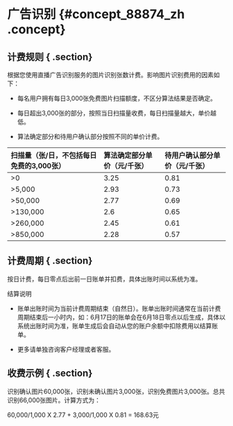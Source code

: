 # 广告识别 {#concept_88874_zh .concept}

## 计费规则 { .section}

根据您使用直播广告识别服务的图片识别张数计费。影响图片识别费用的因素如下：

-   每名用户拥有每日3,000张免费图片扫描额度，不区分算法结果是否确定。

-   每日超出3,000张的部分，按照当日扫描量收费，每日扫描量越大，单价越低。

-   算法确定部分和待用户确认部分按照不同的单价计费。


|扫描量（张/日，不包括每日免费的3,000张）|算法确定部分单价（元/千张）|待用户确认部分单价（元/千张）|
|:----------------------|:-------------|:--------------|
|\>0|3.25|0.81|
|\>5,000|2.93|0.73|
|\>50,000|2.77|0.69|
|\>130,000|2.6|0.65|
|\>260,000|2.45|0.61|
|\>850,000|2.28|0.57|

## 计费周期 { .section}

按日计费，每日零点后出前一日账单并扣费，具体出账时间以系统为准。

结算说明

-   账单出账时间为当前计费周期结束（自然日）。账单出账时间通常在当前计费周期结束后一小时内，如：6月17日的账单会在6月18日零点以后生成，具体以系统出账时间为准，账单生成后会自动从您的账户余额中扣除费用以结算账单。

-   更多请单独咨询客户经理或者客服。


## 收费示例 { .section}

识别确认图片60,000张，识别未确认图片3,000张，识别免费图片3,000张。总共识别66,000张图片。计算方式为：

60,000/1,000 X 2.77 + 3,000/1,000 X 0.81 = 168.63元

